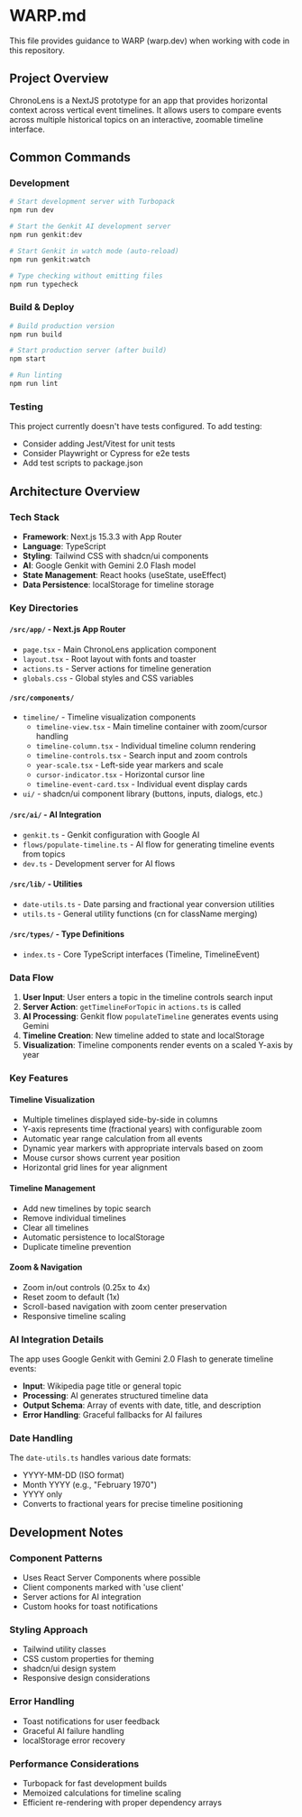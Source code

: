 # WARP.md

This file provides guidance to WARP (warp.dev) when working with code in this repository.

## Project Overview

ChronoLens is a NextJS prototype for an app that provides horizontal context across vertical event timelines. It allows users to compare events across multiple historical topics on an interactive, zoomable timeline interface.

## Common Commands

### Development
```bash
# Start development server with Turbopack
npm run dev

# Start the Genkit AI development server
npm run genkit:dev

# Start Genkit in watch mode (auto-reload)
npm run genkit:watch

# Type checking without emitting files
npm run typecheck
```

### Build & Deploy
```bash
# Build production version
npm run build

# Start production server (after build)
npm start

# Run linting
npm run lint
```

### Testing
This project currently doesn't have tests configured. To add testing:
- Consider adding Jest/Vitest for unit tests
- Consider Playwright or Cypress for e2e tests
- Add test scripts to package.json

## Architecture Overview

### Tech Stack
- **Framework**: Next.js 15.3.3 with App Router
- **Language**: TypeScript
- **Styling**: Tailwind CSS with shadcn/ui components
- **AI**: Google Genkit with Gemini 2.0 Flash model
- **State Management**: React hooks (useState, useEffect)
- **Data Persistence**: localStorage for timeline storage

### Key Directories

#### `/src/app/` - Next.js App Router
- `page.tsx` - Main ChronoLens application component
- `layout.tsx` - Root layout with fonts and toaster
- `actions.ts` - Server actions for timeline generation
- `globals.css` - Global styles and CSS variables

#### `/src/components/`
- `timeline/` - Timeline visualization components
  - `timeline-view.tsx` - Main timeline container with zoom/cursor handling  
  - `timeline-column.tsx` - Individual timeline column rendering
  - `timeline-controls.tsx` - Search input and zoom controls
  - `year-scale.tsx` - Left-side year markers and scale
  - `cursor-indicator.tsx` - Horizontal cursor line
  - `timeline-event-card.tsx` - Individual event display cards
- `ui/` - shadcn/ui component library (buttons, inputs, dialogs, etc.)

#### `/src/ai/` - AI Integration
- `genkit.ts` - Genkit configuration with Google AI
- `flows/populate-timeline.ts` - AI flow for generating timeline events from topics
- `dev.ts` - Development server for AI flows

#### `/src/lib/` - Utilities
- `date-utils.ts` - Date parsing and fractional year conversion utilities
- `utils.ts` - General utility functions (cn for className merging)

#### `/src/types/` - Type Definitions
- `index.ts` - Core TypeScript interfaces (Timeline, TimelineEvent)

### Data Flow

1. **User Input**: User enters a topic in the timeline controls search input
2. **Server Action**: `getTimelineForTopic` in `actions.ts` is called
3. **AI Processing**: Genkit flow `populateTimeline` generates events using Gemini
4. **Timeline Creation**: New timeline added to state and localStorage
5. **Visualization**: Timeline components render events on a scaled Y-axis by year

### Key Features

#### Timeline Visualization
- Multiple timelines displayed side-by-side in columns
- Y-axis represents time (fractional years) with configurable zoom
- Automatic year range calculation from all events
- Dynamic year markers with appropriate intervals based on zoom
- Mouse cursor shows current year position
- Horizontal grid lines for year alignment

#### Timeline Management
- Add new timelines by topic search
- Remove individual timelines
- Clear all timelines
- Automatic persistence to localStorage
- Duplicate timeline prevention

#### Zoom & Navigation
- Zoom in/out controls (0.25x to 4x)
- Reset zoom to default (1x)
- Scroll-based navigation with zoom center preservation
- Responsive timeline scaling

### AI Integration Details

The app uses Google Genkit with Gemini 2.0 Flash to generate timeline events:

- **Input**: Wikipedia page title or general topic
- **Processing**: AI generates structured timeline data
- **Output Schema**: Array of events with date, title, and description
- **Error Handling**: Graceful fallbacks for AI failures

### Date Handling

The `date-utils.ts` handles various date formats:
- YYYY-MM-DD (ISO format)
- Month YYYY (e.g., "February 1970")  
- YYYY only
- Converts to fractional years for precise timeline positioning

## Development Notes

### Component Patterns
- Uses React Server Components where possible
- Client components marked with 'use client'
- Server actions for AI integration
- Custom hooks for toast notifications

### Styling Approach  
- Tailwind utility classes
- CSS custom properties for theming
- shadcn/ui design system
- Responsive design considerations

### Error Handling
- Toast notifications for user feedback
- Graceful AI failure handling
- localStorage error recovery

### Performance Considerations
- Turbopack for fast development builds
- Memoized calculations for timeline scaling
- Efficient re-rendering with proper dependency arrays
